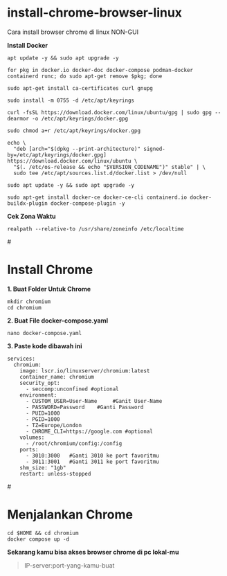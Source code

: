 # install-chrome-browser-linux
Cara install browser chrome di linux NON-GUI

**Install Docker**
```
apt update -y && sudo apt upgrade -y
```
```
for pkg in docker.io docker-doc docker-compose podman-docker containerd runc; do sudo apt-get remove $pkg; done
```
```
sudo apt-get install ca-certificates curl gnupg
```
```
sudo install -m 0755 -d /etc/apt/keyrings
```
```
curl -fsSL https://download.docker.com/linux/ubuntu/gpg | sudo gpg --dearmor -o /etc/apt/keyrings/docker.gpg
```
```
sudo chmod a+r /etc/apt/keyrings/docker.gpg
```
```
echo \
  "deb [arch="$(dpkg --print-architecture)" signed-by=/etc/apt/keyrings/docker.gpg] https://download.docker.com/linux/ubuntu \
  "$(. /etc/os-release && echo "$VERSION_CODENAME")" stable" | \
  sudo tee /etc/apt/sources.list.d/docker.list > /dev/null
```
```
sudo apt update -y && sudo apt upgrade -y
```
```
sudo apt-get install docker-ce docker-ce-cli containerd.io docker-buildx-plugin docker-compose-plugin -y
```

**Cek Zona Waktu**
```
realpath --relative-to /usr/share/zoneinfo /etc/localtime
```

#<h1>**Install Chrome**</h1>
**1. Buat Folder Untuk Chrome**
```
mkdir chromium
cd chromium
```

**2. Buat File docker-compose.yaml**
```
nano docker-compose.yaml
```

**3. Paste kode dibawah ini**
```
services:
  chromium:
    image: lscr.io/linuxserver/chromium:latest
    container_name: chromium
    security_opt:
      - seccomp:unconfined #optional
    environment:
      - CUSTOM_USER=User-Name     #Ganit User-Name
      - PASSWORD=Password    #Ganti Password
      - PUID=1000
      - PGID=1000
      - TZ=Europe/London
      - CHROME_CLI=https://google.com #optional
    volumes:
      - /root/chromium/config:/config
    ports:
      - 3010:3000   #Ganti 3010 ke port favoritmu
      - 3011:3001   #Ganti 3011 ke port favoritmu
    shm_size: "1gb"
    restart: unless-stopped
```

#<h1>Menjalankan Chrome</h1>
```
cd $HOME && cd chromium
docker compose up -d
```

**Sekarang kamu bisa akses browser chrome di pc lokal-mu**
> IP-server:port-yang-kamu-buat
